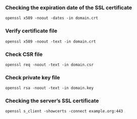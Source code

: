 
### Checking the expiration date of the SSL certificate
```
openssl x509 -noout -dates -in domain.crt
```

### Verify certificate file
```
openssl x509 -noout -text -in domain.crt
```

### Check CSR file
```
openssl req -noout -text -in domain.csr
```

### Check private key file
```
openssl rsa -noout -text -in domain.key
```

### Checking the server’s SSL certificate
```
openssl s_client -showcerts -connect example.org:443
```
